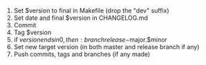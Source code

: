 1. Set $version to final in Makefile (drop the "dev" suffix)
2. Set date and final $version in CHANGELOG.md
3. Commit
4. Tag $version
5. if $version ends in 0, then: branch release-$major.$minor
6. Set new target version (in both master and release branch if any)
7. Push commits, tags and branches (if any made)
